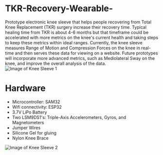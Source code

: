 # TKR-Recovery-Wearable-
Prototype electronic knee sleeve that helps people recovering from Total Knee Replacement (TKR) surgery increase their recovery time. Typical healing time from TKR is about 4-6 months but that timeframe could be accelerated with more metrics on the knee's current health and taking steps to keep these metrics within ideal ranges. Currently, the knee sleeve measures Range of Motion and Compression Forces on the knee in real-time and then serves these data for viewing on a website.
Future prototypes will incorporate more advanced metrics, such as Mediolateral Sway on the knee, and improve the overall analysis of the data.
![Image of Knee Sleeve 1](https://github.com/KHouse14/TKR-Recovery-Wearable-/blob/master/images/IMG_8995.png)

# Hardware
* Microcontroller: SAM32
* Wifi connectivity: ESP32
* 3.7V LiPo Battery
* Two LSM9DS1's: Triple-Axis Accelerometers, Gyros, and Magnetometers
* Jumper Wires
* Silicone Gel for gluing
* Nylon Knee Brace

![Image of Knee Sleeve 2](https://github.com/KHouse14/TKR-Recovery-Wearable-/blob/master/images/IMG_8604.png)
